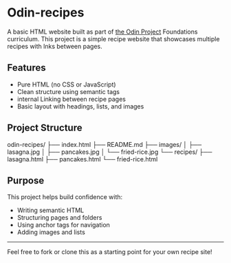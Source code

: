 # Odin-recipes

A basic HTML website built as part of [the Odin Project](https://www.theodinproject.com) Foundations curriculum.
This project is a simple recipe website that showcases multiple recipes with lnks between pages.

## Features

- Pure HTML (no CSS or JavaScript)
- Clean structure using semantic tags
- internal Linking between recipe pages
- Basic layout with headings, lists, and images

## Project Structure

odin-recipes/
├── index.html
├── README.md
├── images/
│   ├── lasagna.jpg
│   ├── pancakes.jpg
│   └── fried-rice.jpg
└── recipes/
    ├── lasagna.html
    ├── pancakes.html
    └── fried-rice.html

## Purpose

This project helps build confidence with:
- Writing semantic HTML
- Structuring pages and folders
- Using anchor tags for navigation
- Adding images and lists

---

Feel free to fork or clone this as a starting point for your own recipe site!
